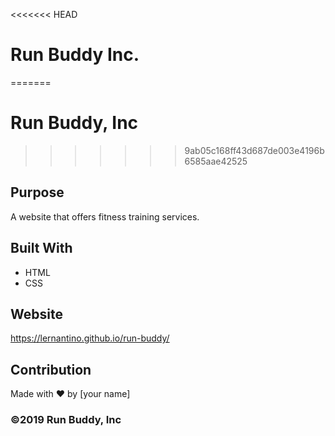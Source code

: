 <<<<<<< HEAD
# Run Buddy Inc.
=======
# Run Buddy, Inc
>>>>>>> 9ab05c168ff43d687de003e4196b6585aae42525

## Purpose
A website that offers fitness training services. 

## Built With
* HTML
* CSS

## Website
https://lernantino.github.io/run-buddy/

## Contribution
Made with ❤️ by [your name]

### ©️2019 Run Buddy, Inc 
